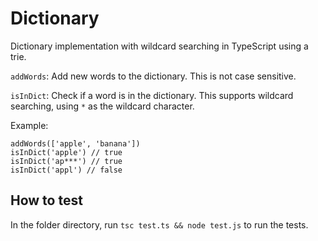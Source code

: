 # Dictionary

Dictionary implementation with wildcard searching in TypeScript using a trie.

`addWords`: Add new words to the dictionary. This is not case sensitive.

`isInDict`: Check if a word is in the dictionary. This supports wildcard searching, using `*` as the wildcard character.

Example:
```
addWords(['apple', 'banana'])
isInDict('apple') // true
isInDict('ap***') // true
isInDict('appl') // false
```

## How to test

In the folder directory, run `tsc test.ts && node test.js` to run the tests.
